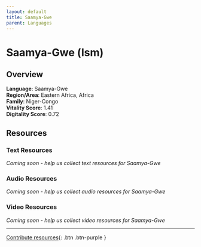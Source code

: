 ```yaml
---
layout: default
title: Saamya-Gwe
parent: Languages
---
```


# Saamya-Gwe (lsm)

## Overview

**Language**: Saamya-Gwe  
**Region/Area**: Eastern Africa, Africa  
**Family**: Niger-Congo  
**Vitality Score**: 1.41  
**Digitality Score**: 0.72  

## Resources

### Text Resources
*Coming soon - help us collect text resources for Saamya-Gwe*

### Audio Resources
*Coming soon - help us collect audio resources for Saamya-Gwe*

### Video Resources
*Coming soon - help us collect video resources for Saamya-Gwe*

---

[Contribute resources](https://fairtrain.github.io/){: .btn .btn-purple }
